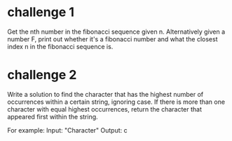 # challenge 1
Get the nth number in the fibonacci sequence given n.
Alternatively given a number F, print out whether it's a fibonacci number and what the closest index n in the
fibonacci sequence is.

# challenge 2
Write a solution to find the character that has the highest number of occurrences within a certain string, ignoring
case. If there is more than one character with equal highest occurrences, return the character that appeared first
within the string.


For example:
Input: "Character"
Output: c
